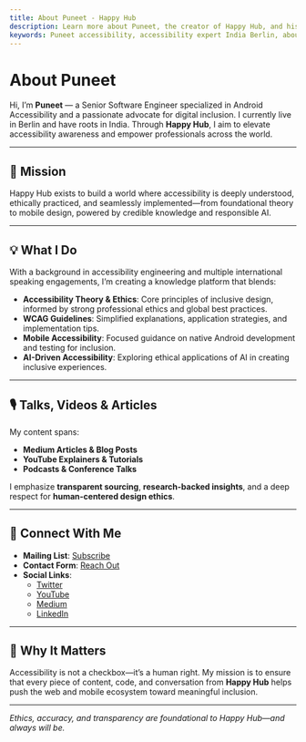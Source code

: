 ```yaml
---
title: About Puneet - Happy Hub
description: Learn more about Puneet, the creator of Happy Hub, and his mission to make the digital world more inclusive through expert accessibility content and ethical design.
keywords: Puneet accessibility, accessibility expert India Berlin, about Puneet, accessibility mission, accessibility ethics, Happy Hub founder
---
```


# About Puneet

Hi, I’m **Puneet** — a Senior Software Engineer specialized in Android Accessibility and a passionate advocate for digital inclusion. I currently live in Berlin and have roots in India. Through **Happy Hub**, I aim to elevate accessibility awareness and empower professionals across the world.

---

## 🎯 Mission

Happy Hub exists to build a world where accessibility is deeply understood, ethically practiced, and seamlessly implemented—from foundational theory to mobile design, powered by credible knowledge and responsible AI.

---

## 💡 What I Do

With a background in accessibility engineering and multiple international speaking engagements, I’m creating a knowledge platform that blends:

- **Accessibility Theory & Ethics**: Core principles of inclusive design, informed by strong professional ethics and global best practices.
- **WCAG Guidelines**: Simplified explanations, application strategies, and implementation tips.
- **Mobile Accessibility**: Focused guidance on native Android development and testing for inclusion.
- **AI-Driven Accessibility**: Exploring ethical applications of AI in creating inclusive experiences.

---

## 🎙️ Talks, Videos & Articles

My content spans:
- **Medium Articles & Blog Posts**
- **YouTube Explainers & Tutorials**
- **Podcasts & Conference Talks**

I emphasize **transparent sourcing**, **research-backed insights**, and a deep respect for **human-centered design ethics**.

---

## 🔗 Connect With Me

- **Mailing List**: [Subscribe](https://groups.google.com/g/happy-hub-mailing-list)
- **Contact Form**: [Reach Out](./contact.md)
- **Social Links**:
    - [Twitter](https://x.com/puneetkkala)
    - [YouTube](https://www.youtube.com/@happy-hub-yt) 
    - [Medium](https://medium.com/@puneetkkala)  
    - [LinkedIn](https://www.linkedin.com/in/kalapuneet)

---

## 🧭 Why It Matters

Accessibility is not a checkbox—it’s a human right. My mission is to ensure that every piece of content, code, and conversation from **Happy Hub** helps push the web and mobile ecosystem toward meaningful inclusion.

---

*Ethics, accuracy, and transparency are foundational to Happy Hub—and always will be.*